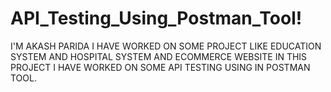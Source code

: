 # API_Testing_Using_Postman_Tool!
I'M AKASH PARIDA
I HAVE WORKED ON SOME PROJECT LIKE EDUCATION SYSTEM AND HOSPITAL SYSTEM AND ECOMMERCE WEBSITE IN THIS PROJECT I HAVE WORKED ON SOME API TESTING USING IN POSTMAN TOOL.
